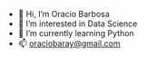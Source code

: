 - 👋 Hi, I’m Oracio Barbosa
- 👀 I’m interested in Data Science
- 🌱 I’m currently learning Python
- 📫 oraciobaray@gmail.com

<!---
OracioBar/OracioBar is a ✨ special ✨ repository because its `README.md` (this file) appears on your GitHub profile.
You can click the Preview link to take a look at your changes.
--->
